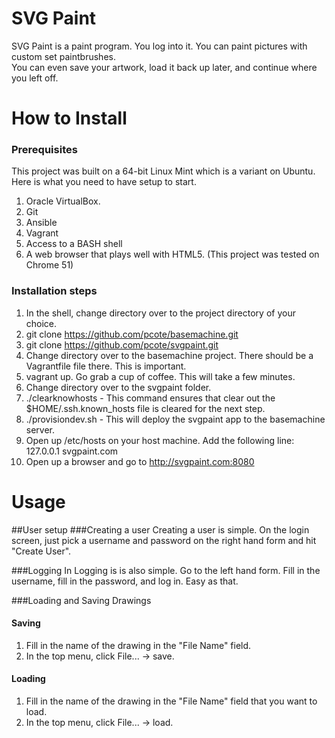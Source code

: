 # SVG Paint

SVG Paint is a paint program.  You log into it. You can paint pictures with custom set paintbrushes.  
You can even save your artwork, load it back up later, and continue where you left off.

# How to Install

### Prerequisites
This project was built on a 64-bit Linux Mint which is a variant on Ubuntu.  Here is what you need to have setup to start.

1.  Oracle VirtualBox.
2.  Git
3.  Ansible
4.  Vagrant
5.  Access to a BASH shell
6.  A web browser that plays well with HTML5.  (This project was tested on Chrome 51)

### Installation steps
1.  In the shell, change directory over to the project directory of your choice.
2.  git clone https://github.com/pcote/basemachine.git
3.  git clone https://github.com/pcote/svgpaint.git
4.  Change directory over to the basemachine project.  There should be a Vagrantfile file there.  This is important.
5. vagrant up.  Go grab a cup of coffee.  This will take a few minutes.
6.  Change directory over to the svgpaint folder.
7.  ./clearknowhosts - This command ensures that clear out the $HOME/.ssh.known_hosts file is cleared for the next step.
8.  ./provisiondev.sh - This will deploy the svgpaint app to the basemachine server.
9.  Open up /etc/hosts on your host machine.  Add the following line: 127.0.0.1       svgpaint.com
10.  Open up a browser and go to http://svgpaint.com:8080

# Usage

##User setup
###Creating a user
Creating a user is simple.  On the login screen, just pick a username and password on the right hand form and hit "Create User".

###Logging In
Logging is is also simple.  Go to the left hand form.  Fill in the username, fill in the password, and log in.
Easy as that.

###Loading and Saving Drawings
#### Saving
1.  Fill in the name of the drawing in the "File Name" field.
2.  In the top menu, click File... -> save.

#### Loading
1.  Fill in the name of the drawing in the "File Name" field that you want to load.
2.  In the top menu, click File... -> load.


